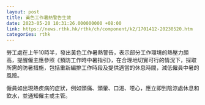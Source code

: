 ```yaml
---
layout: post
title: 黃色工作暑熱警告生效
date: 2023-05-20 10:31:26.000000000 +08:00
link: https://news.rthk.hk/rthk/ch/component/k2/1701412-20230520.htm
categories: rthk
---
```


勞工處在上午10時半，發出黃色工作暑熱警告，表示部分工作環境的熱壓力頗高，提醒僱主應參照《預防工作時中暑指引》，在合理地切實可行的情況下，採取所需的防暑措施，包括重新編排工作時段及提供適當的休息時間，減低僱員中暑的風險。

僱員如出現熱疾病的症狀，例如頭痛、頭暈、口渴、噁心，應立即到陰涼處休息和飲水，並通知僱主或主管。
